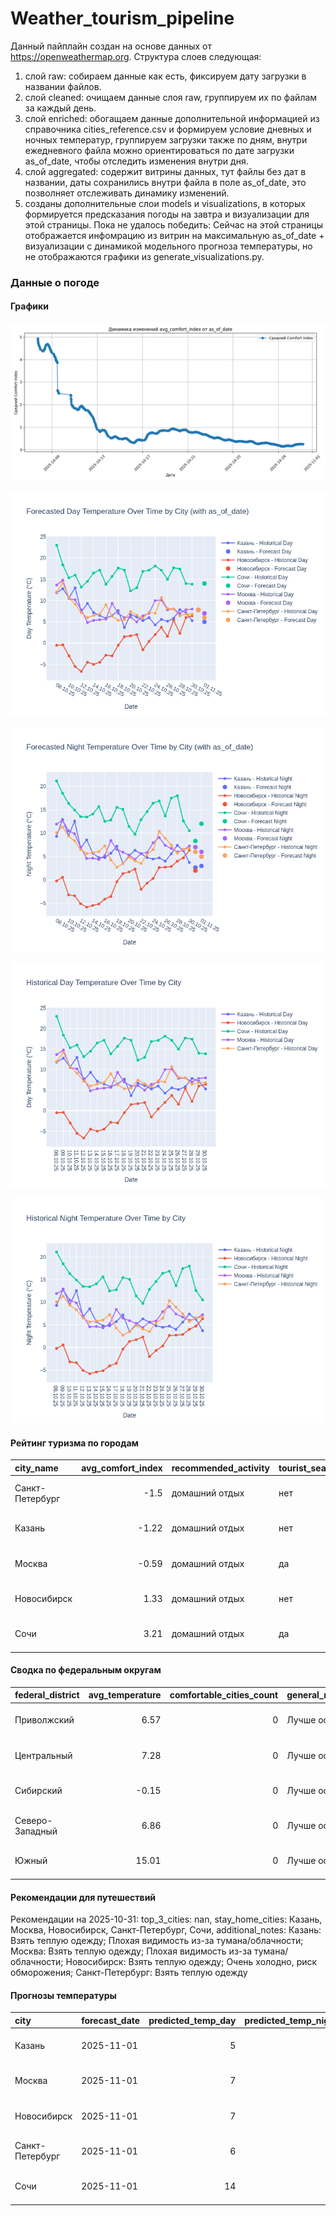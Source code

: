 # Weather_tourism_pipeline
Данный пайплайн создан на основе данных от https://openweathermap.org.
Структура слоев следующая:
  1) слой raw: 
  собираем данные как есть, фиксируем дату загрузки в названии файлов.
  2) слой cleaned:
  очищаем данные слоя raw, группируем их по файлам за каждый день.
  3) слой enriched:
  обогащаем данные дополнительной информацией из справочника cities_reference.csv и формируем условие дневных и ночных температур,
  группируем загрузки также по дням, внутри ежедневного файла можно ориентироваться по дате загрузки as_of_date, чтобы отследить изменения внутри дня.
  4) слой aggregated:
   содержит витрины данных, тут файлы без дат в названии, даты сохранились внутри файла в поле as_of_date, это позволняет отслеживать динамику изменений.
  6) созданы дополнительные слои models и visualizations, в которых формируется предсказания погоды на завтра и визуализации для этой страницы.
  Пока не удалось победить: Сейчас на этой страницы отображается инфомрацию из витрин на максимальную as_of_date + визуализации с динамикой модельного прогноза температуры, 
  но не отображаются графики из generate_visualizations.py.
<!-- WEATHER DATA START -->
### Данные о погоде

#### Графики
![Comfort Index Trend](data/visualizations/comfort_index_trend.png)

![Forecasted Day Temperature](data/visualizations/forecasted_day_temperature.png)

![Forecasted Night Temperature](data/visualizations/forecasted_night_temperature.png)

![Historical Day Temperature](data/visualizations/historical_day_temperature.png)

![Historical Night Temperature](data/visualizations/historical_night_temperature.png)

#### Рейтинг туризма по городам
| city_name       |   avg_comfort_index | recommended_activity   | tourist_season_match   | tourism_season   | tour_recommendation       | as_of_date          |
|:----------------|--------------------:|:-----------------------|:-----------------------|:-----------------|:--------------------------|:--------------------|
| Санкт-Петербург |               -1.5  | домашний отдых         | нет                    | Май-Сентябрь     | домашний отдых вне сезона | 2025-10-31 04:29:00 |
| Казань          |               -1.22 | домашний отдых         | нет                    | Май-Сентябрь     | домашний отдых вне сезона | 2025-10-31 04:29:00 |
| Москва          |               -0.59 | домашний отдых         | да                     | Круглогодично    | домашний отдых в сезон    | 2025-10-31 04:29:00 |
| Новосибирск     |                1.33 | домашний отдых         | нет                    | Июнь-Август      | домашний отдых вне сезона | 2025-10-31 04:29:00 |
| Сочи            |                3.21 | домашний отдых         | да                     | Май-Октябрь      | домашний отдых в сезон    | 2025-10-31 04:29:00 |

#### Сводка по федеральным округам
| federal_district   |   avg_temperature |   comfortable_cities_count | general_recommendation   | as_of_date          |
|:-------------------|------------------:|---------------------------:|:-------------------------|:--------------------|
| Приволжский        |              6.57 |                          0 | Лучше остаться дома      | 2025-10-31 04:29:00 |
| Центральный        |              7.28 |                          0 | Лучше остаться дома      | 2025-10-31 04:29:00 |
| Сибирский          |             -0.15 |                          0 | Лучше остаться дома      | 2025-10-31 04:29:00 |
| Северо-Западный    |              6.86 |                          0 | Лучше остаться дома      | 2025-10-31 04:29:00 |
| Южный              |             15.01 |                          0 | Лучше остаться дома      | 2025-10-31 04:29:00 |

#### Рекомендации для путешествий
Рекомендации на 2025-10-31: top_3_cities: nan, stay_home_cities: Казань, Москва, Новосибирск, Санкт-Петербург, Сочи, additional_notes: Казань: Взять теплую одежду; Плохая видимость из-за тумана/облачности; Москва: Взять теплую одежду; Плохая видимость из-за тумана/облачности; Новосибирск: Взять теплую одежду; Очень холодно, риск обморожения; Санкт-Петербург: Взять теплую одежду

#### Прогнозы температуры
| city            | forecast_date   |   predicted_temp_day |   predicted_temp_night | model_type       | as_of_date          |
|:----------------|:----------------|---------------------:|-----------------------:|:-----------------|:--------------------|
| Казань          | 2025-11-01      |                    5 |                      3 | LinearRegression | 2025-10-31 04:29:09 |
| Москва          | 2025-11-01      |                    7 |                      6 | LinearRegression | 2025-10-31 04:29:09 |
| Новосибирск     | 2025-11-01      |                    7 |                      5 | LinearRegression | 2025-10-31 04:29:09 |
| Санкт-Петербург | 2025-11-01      |                    6 |                      5 | LinearRegression | 2025-10-31 04:29:09 |
| Сочи            | 2025-11-01      |                   14 |                     12 | LinearRegression | 2025-10-31 04:29:09 |


<!-- WEATHER DATA END -->
